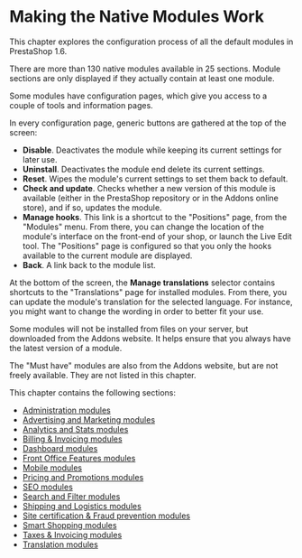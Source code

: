 # Making the Native Modules Work

This chapter explores the configuration process of all the default modules in PrestaShop 1.6.

There are more than 130 native modules available in 25 sections. Module sections are only displayed if they actually contain at least one module.

Some modules have configuration pages, which give you access to a couple of tools and information pages.

In every configuration page, generic buttons are gathered at the top of the screen:

* **Disable**. Deactivates the module while keeping its current settings for later use.
* **Uninstall**. Deactivates the module end delete its current settings.
* **Reset**. Wipes the module's current settings to set them back to default.
* **Check and update**. Checks whether a new version of this module is available (either in the PrestaShop repository or in the Addons online store), and if so, updates the module.
* **Manage hooks**. This link is a shortcut to the "Positions" page, from the "Modules" menu. From there, you can change the location of the module's interface on the front-end of your shop, or launch the Live Edit tool. The "Positions" page is configured so that you only the hooks available to the current module are displayed.
* **Back**. A link back to the module list.

At the bottom of the screen, the **Manage translations** selector contains shortcuts to the "Translations" page for installed modules. From there, you can update the module's translation for the selected language. For instance, you might want to change the wording in order to better fit your use.

Some modules will not be installed from files on your server, but downloaded from the Addons website. It helps ensure that you always have the latest version of a module.

The "Must have" modules are also from the Addons website, but are not freely available. They are not listed in this chapter.

This chapter contains the following sections:

* [Administration modules](administration-modules.md)
* [Advertising and Marketing modules](advertising-and-marketing-modules.md)
* [Analytics and Stats modules](analytics-and-stats-modules.md)
* [Billing & Invoicing modules](billing-and-invoicing-modules.md)
* [Dashboard modules](dashboard-modules.md)
* [Front Office Features modules](front-office-features-modules.md)
* [Mobile modules](mobile-modules.md)
* [Pricing and Promotions modules](pricing-and-promotions-modules.md)
* [SEO modules](seo-modules.md)
* [Search and Filter modules](search-and-filter-modules.md)
* [Shipping and Logistics modules](shipping-and-logistics-modules.md)
* [Site certification & Fraud prevention modules](site-certification-and-fraud-prevention-modules.md)
* [Smart Shopping modules](smart-shopping-modules.md)
* [Taxes & Invoicing modules](taxes-and-invoicing-modules.md)
* [Translation modules](translation-modules.md)
